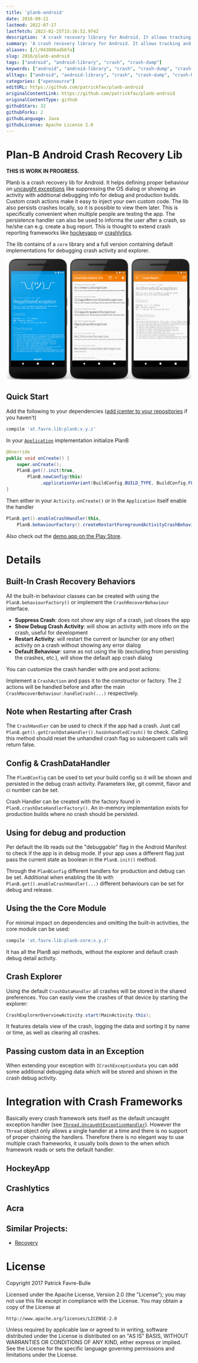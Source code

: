 ```yaml
---
title: 'planb-android'
date: 2016-09-21
lastmod: 2022-07-17
lastfetch: 2023-02-25T15:16:52.974Z
description: 'A crash recovery library for Android. It allows tracking and handling crashes with different rules for debugging and production.'
summary: 'A crash recovery library for Android. It allows tracking and handling crashes with different rules for debugging and production.'
aliases: [/l/043086adb6fa]
slug: 2016/planb-android
tags: ["android", "android-library", "crash", "crash-dump"]
keywords: ["android", "android-library", "crash", "crash-dump", "crash-handler", "crash-reporting", "recovery"]
alltags: ["android", "android-library", "crash", "crash-dump", "crash-handler", "crash-reporting", "recovery", "github", "Java"]
categories: ["opensource"]
editURL: https://github.com/patrickfav/planb-android
originalContentLink: https://github.com/patrickfav/planb-android
originalContentType: github
githubStars: 32
githubForks: 2
githubLanguage: Java
githubLicense: Apache License 2.0
---
```

# Plan-B Android Crash Recovery Lib

**THIS IS WORK IN PROGRESS.**

Planb is a crash recovery lib for Android. It helps defining proper behaviour on [uncaught exceptions](http://www.javamex.com/tutorials/exceptions/exceptions_uncaught_handler.shtml) like suppressing the OS dialog or showing an activity with additional debugging info for debug and production builds. Custom crash actions make it easy to inject your own custom code. The lib also persists crashes locally, so it is possible to view them later. This is specifically convenient when multiple people are testing the app. The persistence handler can also be used to informa the user after a crash, so he/she can e.g. create a bug report. This is thought to extend crash reporting frameworks like [hockeyapp](https://hockeyapp.net/) or [crashlytics](https://try.crashlytics.com/).

The lib contains of a `core` library and a full version containing default implementations for debugging crash activity and explorer.

[  ](https://bintray.com/bintray/jcenter/planb/_latestVersion)
[](https://travis-ci.org/patrickfav/planb-android)
[](https://coveralls.io/github/patrickfav/planb-android?branch=master)
[](https://play.google.com/store/apps/details?id=at.favre.app.planb.demo)

![Screenshot Gallery](gh_d78af93ff26f344fd61b4cdc.png)

## Quick Start

Add the following to your dependencies ([add jcenter to your repositories](https://developer.android.com/studio/build/index.html#top-level) if you haven't)

```gradle
compile 'at.favre.lib:planb:x.y.z'
```

In your [`Application`](https://developer.android.com/reference/android/app/Application.html) implementation initialize PlanB

```Java
@Override
public void onCreate() {
    super.onCreate();
    PlanB.get().init(true,
        PlanB.newConfig(this)
             .applicationVariant(BuildConfig.BUILD_TYPE, BuildConfig.FLAVOR).build());
}
```

Then either in your `Activity.onCreate()` or in the `Application` itself enable the handler

```Java
PlanB.get().enableCrashHandler(this,
    PlanB.behaviourFactory().createRestartForegroundActivityCrashBehaviour());
```

Also check out the [demo app on the Play Store](https://play.google.com/store/apps/details?id=at.favre.app.planb.demo).

# Details

## Built-In Crash Recovery Behaviors

All the built-in behaviour classes can be created with using the `PlanB.behaviourFactory()` or implement the `CrashRecoverBehaviour` interface.

* **Suppress Crash**: does not show any sign of a crash, just closes the app
* **Show Debug Crash Activity**: will show an activity with more info on the crash, useful for development
* **Restart Activity**: will restart the current or launcher (or any other) activity on a crash without showing any error dialog
* **Default Behaviour**: same as not using the lib (excluding from persisting the crashes, etc.), will show the default app crash dialog

You can customize the crash handler with pre and post actions:

Implement a `CrashAction` and pass it to the constructor or factory. The 2 actions will be handled before and after the main `CrashRecoverBehaviour.handleCrash(...)` respectively.

## Note when Restarting after Crash

The `CrashHandler` can be used to check if the app had a crash. Just call `PlanB.get().getCrashDataHandler().hasUnhandledCrash()` to check. Calling this method should reset the unhandled crash flag so subsequent calls will return false.

## Config & CrashDataHandler

The `PlanBConfig` can be used to set your build config so it will be shown and persisted in the debug crash activity. Parameters like, git commit, flavor and ci number can be set.

Crash Handler can be created with the factory found in `PlanB.crashDataHandlerFactory()`. An in-memory implementation exists for production builds where no crash should be persisted.

## Using for debug and production

Per default the lib reads out the "debuggable" flag in the Android Manifest to check if the app is in debug mode. If your app uses a different flag just pass the current state as boolean in the `PlanB.init()` method.

Through the `PlanBConfig` different handlers for production and debug can be set. Additional when enabling the lib with
`PlanB.get().enableCrashHandler(...)` different behaviours can be set for debug and release.

## Using the the Core Module

For minimal impact on dependencies and omitting the built-in activities, the core module can be used:

```gradle
compile 'at.favre.lib:planb-core:x.y.z'
```

It has all the PlanB api methods, without the explorer and default crash debug detail activity.

## Crash Explorer

Using the default `CrashDataHandler` all crashes will be stored in the shared preferences. You can easily view the crashes of that device by starting the explorer:

```Java
CrashExplorerOverviewActivity.start(MainActivity.this);
```

It features details view of the crash, logging the data and sorting it by name or time, as well as clearing all crashes.

## Passing custom data in an Exception

When extending your exception with `ICrashExceptionData` you can add some additional debugging data which will be stored and shown in the crash debug activity.

# Integration with Crash Frameworks

Basically every crash framework sets itself as the default uncaught exception handler (see [`Thread.UncaughtExceptionHandler`](https://docs.oracle.com/javase/7/docs/api/java/lang/Thread.UncaughtExceptionHandler.html)). However the `Thread` object only allows a single handler at a time and there is no support of proper chaining the handlers. Therefore there is no elegant way to use multiple crash frameworks, it usually boils down to the when which framework reads or sets the default handler.

## HockeyApp

## Crashlytics

## Acra

## Similar Projects:

* [Recovery](https://github.com/Sunzxyong/Recovery)

# License

Copyright 2017 Patrick Favre-Bulle

Licensed under the Apache License, Version 2.0 (the "License");
you may not use this file except in compliance with the License.
You may obtain a copy of the License at

    http://www.apache.org/licenses/LICENSE-2.0

Unless required by applicable law or agreed to in writing, software
distributed under the License is distributed on an "AS IS" BASIS,
WITHOUT WARRANTIES OR CONDITIONS OF ANY KIND, either express or implied.
See the License for the specific language governing permissions and
limitations under the License.